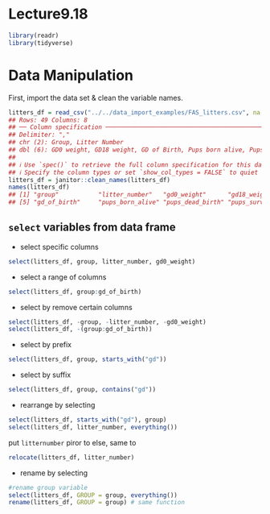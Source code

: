 Lecture9.18
================

``` r
library(readr)
library(tidyverse)
```

# Data Manipulation

First, import the data set & clean the variable names.

``` r
litters_df = read_csv("../../data_import_examples/FAS_litters.csv", na = c("NA", ".", ""))
## Rows: 49 Columns: 8
## ── Column specification ────────────────────────────────────────────────────────
## Delimiter: ","
## chr (2): Group, Litter Number
## dbl (6): GD0 weight, GD18 weight, GD of Birth, Pups born alive, Pups dead @ ...
## 
## ℹ Use `spec()` to retrieve the full column specification for this data.
## ℹ Specify the column types or set `show_col_types = FALSE` to quiet this message.
litters_df = janitor::clean_names(litters_df)
names(litters_df)
## [1] "group"           "litter_number"   "gd0_weight"      "gd18_weight"    
## [5] "gd_of_birth"     "pups_born_alive" "pups_dead_birth" "pups_survive"
```

## `select` variables from data frame

- select specific columns

``` r
select(litters_df, group, litter_number, gd0_weight)
```

- select a range of columns

``` r
select(litters_df, group:gd_of_birth)
```

- select by remove certain columns

``` r
select(litters_df, -group, -litter_number, -gd0_weight)
select(litters_df, -(group:gd_of_birth))
```

- select by prefix

``` r
select(litters_df, group, starts_with("gd"))
```

- select by suffix

``` r
select(litters_df, group, contains("gd"))
```

- rearrange by selecting

``` r
select(litters_df, starts_with("gd"), group)
select(litters_df, litter_number, everything()) 
```

put `litternumber` piror to else, same to

``` r
relocate(litters_df, litter_number)
```

- rename by selecting

``` r
#rename group variable
select(litters_df, GROUP = group, everything())
rename(litters_df, GROUP = group) # same function
```
